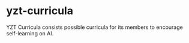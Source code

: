 # yzt-curricula
YZT Curricula consists possible curricula for its members to encourage self-learning on AI.
